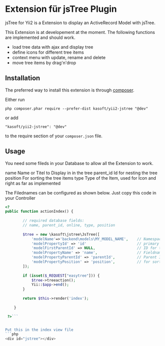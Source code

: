 Extension für jsTree Plugin
===========================
jsTree for Yii2 is a Extension to display an ActiveRecord Model with jsTree.

This Extension is at developement at the moment. The following functions are
implemented and should work.

- load tree data with ajax and display tree
- define icons for different tree items
- context menu with update, rename and delete
- move tree items by drag'n'drop 


Installation
------------

The preferred way to install this extension is through [composer](http://getcomposer.org/download/).

Either run

```
php composer.phar require --prefer-dist kasoft/yii2-jstree "@dev"
```

or add

```
"kasoft/yii2-jstree": "@dev"
```

to the require section of your `composer.json` file.


Usage
-----

You need some fileds in your Database to allow all the Extension to work.

name            Name or Titel to Display in in the tree
parent_id       Id for nesting the tree
position        For sorting the tree items
type            Type of the Item, used for Icon and right as far as implemented

The Filednames can be configured as shown below. Just copy this code in 
your Controller 

```php
<?
public function actionIndex() {
        
        // required database fields:
        // name, parent_id, online, type, position
        
        $tree = new \kasoft\jstree\JsTree([
            'modelName'=>'backend\models\MY_MODEL_NAME',    // Namespace of the Model
            'modelPropertyId' => 'id'                       // primary Key
            'modelFirstParentId' => NULL,                   // ID for the Tree to start
            'modelPropertyName' => 'name',                  // Fieldname to show
            'modelPropertyParentId' => 'parentId',          // Parent ID for tree items
            'modelPropertyPosition' => 'position',          // for sorting items
        ]);
        
        if (isset($_REQUEST["easytree"])) {
            $tree->treeaction();
            Yii::$app->end();
        }
        
        return $this->render('index');
        
    }

 ?>```


Put this in the index view file
```php
<div id="jstree"></div>
```


